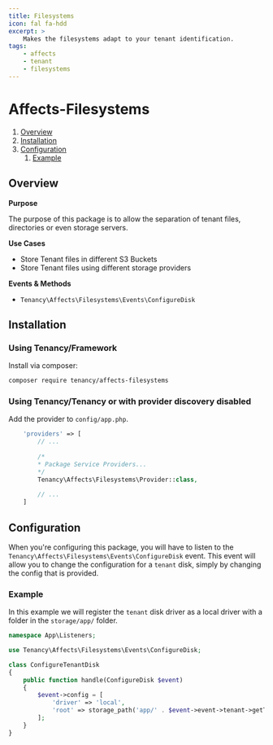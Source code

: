 ```yaml
---
title: Filesystems
icon: fal fa-hdd
excerpt: >
    Makes the filesystems adapt to your tenant identification.
tags:
    - affects
    - tenant
    - filesystems
---
```


# Affects-Filesystems

1. [Overview](#overview)
2. [Installation](#installation)
3. [Configuration](#configuration)
    1. [Example](#example)

## Overview

**Purpose**

The purpose of this package is to allow the separation of tenant files, directories or even storage servers.

**Use Cases**

- Store Tenant files in different S3 Buckets
- Store Tenant files using different storage providers

**Events & Methods**

- `Tenancy\Affects\Filesystems\Events\ConfigureDisk`


## Installation

### Using Tenancy/Framework
Install via composer:
```bash
composer require tenancy/affects-filesystems
```

### Using Tenancy/Tenancy or with provider discovery disabled
Add the provider to `config/app.php`.

```php
    'providers' => [
        // ...
        
        /*
        * Package Service Providers...
        */
        Tenancy\Affects\Filesystems\Provider::class,
        
        // ...
    ]
```

## Configuration
When you're configuring this package, you will have to listen to the `Tenancy\Affects\Filesystems\Events\ConfigureDisk` event. This event will allow you to change the configuration for a `tenant` disk, simply by changing the config that is provided.

### Example
In this example we will register the `tenant` disk driver as a local driver with a folder in the `storage/app/` folder.
```php
namespace App\Listeners;

use Tenancy\Affects\Filesystems\Events\ConfigureDisk;

class ConfigureTenantDisk
{
    public function handle(ConfigureDisk $event)
    {
        $event->config = [
            'driver' => 'local',
            'root' => storage_path('app/' . $event->event->tenant->getTenantKey()),
        ];
    }
}
```
